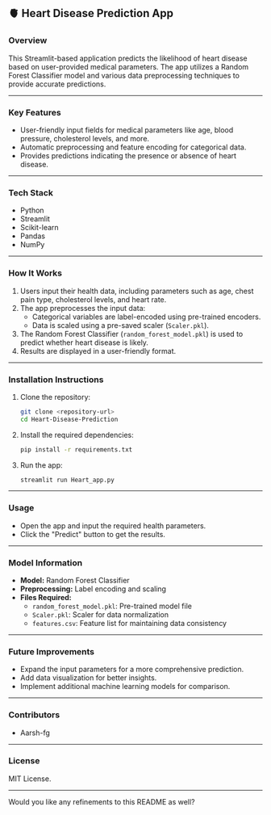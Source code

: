 ## **🫀 Heart Disease Prediction App**

### **Overview**
This Streamlit-based application predicts the likelihood of heart disease based on user-provided medical parameters. The app utilizes a Random Forest Classifier model and various data preprocessing techniques to provide accurate predictions.

---

### **Key Features**
- User-friendly input fields for medical parameters like age, blood pressure, cholesterol levels, and more.
- Automatic preprocessing and feature encoding for categorical data.
- Provides predictions indicating the presence or absence of heart disease.

---

### **Tech Stack**
- Python
- Streamlit
- Scikit-learn
- Pandas
- NumPy

---

### **How It Works**
1. Users input their health data, including parameters such as age, chest pain type, cholesterol levels, and heart rate.
2. The app preprocesses the input data:
   - Categorical variables are label-encoded using pre-trained encoders.
   - Data is scaled using a pre-saved scaler (`Scaler.pkl`).
3. The Random Forest Classifier (`random_forest_model.pkl`) is used to predict whether heart disease is likely.
4. Results are displayed in a user-friendly format.

---

### **Installation Instructions**
1. Clone the repository:
   ```bash
   git clone <repository-url>
   cd Heart-Disease-Prediction
   ```

2. Install the required dependencies:
   ```bash
   pip install -r requirements.txt
   ```

3. Run the app:
   ```bash
   streamlit run Heart_app.py
   ```

---

### **Usage**
- Open the app and input the required health parameters.
- Click the "Predict" button to get the results.

---

### **Model Information**
- **Model:** Random Forest Classifier
- **Preprocessing:** Label encoding and scaling
- **Files Required:**  
  - `random_forest_model.pkl`: Pre-trained model file  
  - `Scaler.pkl`: Scaler for data normalization  
  - `features.csv`: Feature list for maintaining data consistency  

---

### **Future Improvements**
- Expand the input parameters for a more comprehensive prediction.
- Add data visualization for better insights.
- Implement additional machine learning models for comparison.

---

### **Contributors**
- Aarsh-fg

---

### **License**
MIT License. 

---

Would you like any refinements to this README as well? 
